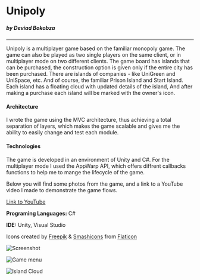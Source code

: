 # Unipoly
##### by Deviad Bokobza
------------


Unipoly is a multiplayer game based on the familiar monopoly game.
The game can also be played as two single players on the same client, or in multiplayer mode on two different clients.
The game board has islands that can be purchased, the construction option is given only if the entire city has been purchased.
There are islands of companies - like UniGreen and UniSpace, etc.
And of course, the familiar Prison Island and Start Island.
Each island has a floating cloud with updated details of the island,
And after making a purchase each island will be marked with the owner's icon.

#### Architecture
I wrote the game using the MVC architecture, thus achieving a total separation of layers, which makes the game scalable and gives me the ability to easily change and test each module.

#### Technologies 
The game is developed in an environment of Unity and C#.
For the multiplayer mode I used the AppWarp API, which offers diffrent callbacks functions to help me to mange the lifecycle of the game.

Below you will find some photos from the game, and a link to a YouTube video I made to demonstrate the game flows.


[Link to YouTube](https://youtu.be/oRTP6OERYeQ "Link to Youtube")


**Programing Languages:** C#

**IDE:** Unity, Visual Studio

Icons created by [Freepik](https://www.flaticon.com/authors/freepik)  & [Smashicons](https://www.flaticon.com/authors/Smashicons)
from [Flaticon](https://www.flaticon.com)

![Screenshot]( https://drive.google.com/uc?id=1WQgXRSOE4O6Kws5jajYy1E7mscpYvWux)

![Game menu](https://drive.google.com/uc?id=10jQ5KCoQgexkyhKgKS6opjUw5QkQhHNp "Game menu")

![Island Cloud](https://drive.google.com/uc?id=11vWqacdmEJibI0_qlS8uCSPGgSyfAAiK "Island Cloud")
